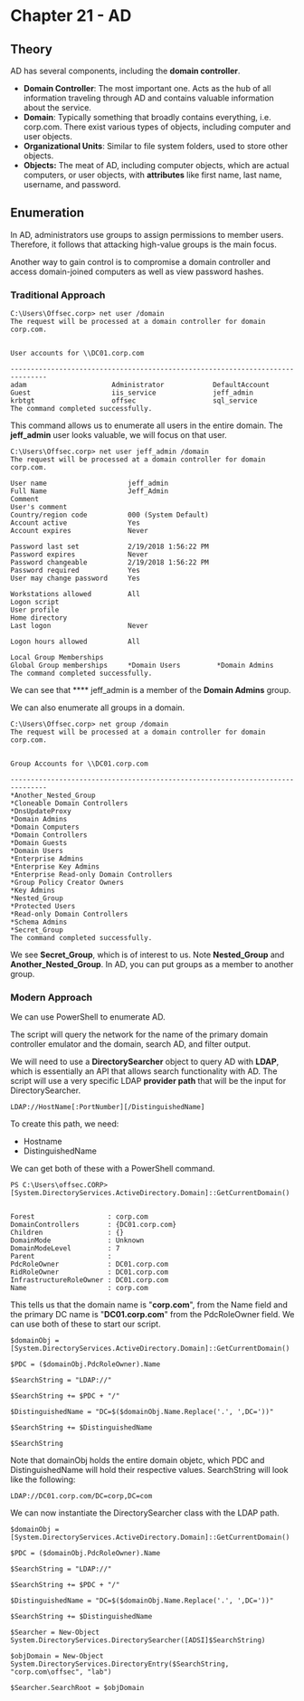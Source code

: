 # Chapter 21 - AD

## Theory

AD has several components, including the **domain controller**.

* **Domain Controller**: The most important one. Acts as the hub of all information traveling through AD and contains valuable information about the service.&#x20;
* **Domain**: Typically something that broadly contains everything, i.e. corp.com. There exist various types of objects, including computer and user objects.
* **Organizational Units**: Similar to file system folders, used to store other objects.&#x20;
* **Objects:** The meat of AD, including computer objects, which are actual computers, or user objects, with **attributes** like first name, last name, username, and password.

## Enumeration

In AD, administrators use groups to assign permissions to member users. Therefore, it follows that attacking high-value groups is the main focus.&#x20;

Another way to gain control is to compromise a domain controller and access domain-joined computers as well as view password hashes.

### Traditional Approach

```
C:\Users\Offsec.corp> net user /domain
The request will be processed at a domain controller for domain corp.com.


User accounts for \\DC01.corp.com

-------------------------------------------------------------------------------
adam                     Administrator            DefaultAccount
Guest                    iis_service              jeff_admin
krbtgt                   offsec                   sql_service
The command completed successfully.
```

This command allows us to enumerate all users in the entire domain. The **jeff\_admin** user looks valuable, we will focus on that user.

```
C:\Users\Offsec.corp> net user jeff_admin /domain
The request will be processed at a domain controller for domain corp.com.

User name                    jeff_admin
Full Name                    Jeff_Admin
Comment
User's comment
Country/region code          000 (System Default)
Account active               Yes
Account expires              Never

Password last set            2/19/2018 1:56:22 PM
Password expires             Never
Password changeable          2/19/2018 1:56:22 PM
Password required            Yes
User may change password     Yes

Workstations allowed         All
Logon script
User profile
Home directory
Last logon                   Never

Logon hours allowed          All

Local Group Memberships
Global Group memberships     *Domain Users         *Domain Admins
The command completed successfully.
```

We can see that **** jeff\_admin is a member of the **Domain Admins** group.&#x20;

We can also enumerate all groups in a domain.

```
C:\Users\Offsec.corp> net group /domain
The request will be processed at a domain controller for domain corp.com.


Group Accounts for \\DC01.corp.com

-------------------------------------------------------------------------------
*Another_Nested_Group
*Cloneable Domain Controllers
*DnsUpdateProxy
*Domain Admins
*Domain Computers
*Domain Controllers
*Domain Guests
*Domain Users
*Enterprise Admins
*Enterprise Key Admins
*Enterprise Read-only Domain Controllers
*Group Policy Creator Owners
*Key Admins
*Nested_Group
*Protected Users
*Read-only Domain Controllers
*Schema Admins
*Secret_Group
The command completed successfully.
```

We see **Secret\_Group**, which is of interest to us. Note **Nested\_Group** and **Another\_Nested\_Group**. In AD, you can put groups as a member to another group.

### Modern Approach

We can use PowerShell to enumerate AD.&#x20;

The script will query the network for the name of the primary domain controller emulator and the domain, search AD, and filter output.

We will need to use a **DirectorySearcher** object to query AD with **LDAP**, which is essentially an API that allows search functionality with AD. The script will use a very specific LDAP **provider path** that will be the input for DirectorySearcher.&#x20;

```
LDAP://HostName[:PortNumber][/DistinguishedName]
```

To create this path, we need:

* Hostname
* DistinguishedName

We can get both of these with a PowerShell command.

```
PS C:\Users\offsec.CORP> [System.DirectoryServices.ActiveDirectory.Domain]::GetCurrentDomain()


Forest                  : corp.com
DomainControllers       : {DC01.corp.com}
Children                : {}
DomainMode              : Unknown
DomainModeLevel         : 7
Parent                  : 
PdcRoleOwner            : DC01.corp.com
RidRoleOwner            : DC01.corp.com
InfrastructureRoleOwner : DC01.corp.com
Name                    : corp.com
```

This tells us that the domain name is "**corp.com**", from the Name field and the primary DC name is "**DC01.corp.com**" from the PdcRoleOwner field. We can use both of these to start our script.

```
$domainObj = [System.DirectoryServices.ActiveDirectory.Domain]::GetCurrentDomain()

$PDC = ($domainObj.PdcRoleOwner).Name

$SearchString = "LDAP://"

$SearchString += $PDC + "/"

$DistinguishedName = "DC=$($domainObj.Name.Replace('.', ',DC='))"

$SearchString += $DistinguishedName

$SearchString
```

Note that domainObj holds the entire domain objetc, which PDC and DistinguishedName will hold their respective values. SearchString will look like the following:

```
LDAP://DC01.corp.com/DC=corp,DC=com
```

We can now instantiate the DirectorySearcher class with the LDAP path.&#x20;

```
$domainObj = [System.DirectoryServices.ActiveDirectory.Domain]::GetCurrentDomain()

$PDC = ($domainObj.PdcRoleOwner).Name

$SearchString = "LDAP://"

$SearchString += $PDC + "/"

$DistinguishedName = "DC=$($domainObj.Name.Replace('.', ',DC='))"

$SearchString += $DistinguishedName

$Searcher = New-Object System.DirectoryServices.DirectorySearcher([ADSI]$SearchString)

$objDomain = New-Object System.DirectoryServices.DirectoryEntry($SearchString, "corp.com\offsec", "lab")

$Searcher.SearchRoot = $objDomain

```
